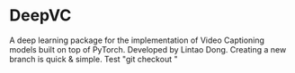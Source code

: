 # DeepVC
A deep learning package for the implementation of Video Captioning models built on top of PyTorch.
Developed by Lintao Dong.
Creating a new branch is quick & simple.
Test "git checkout <branch>"
